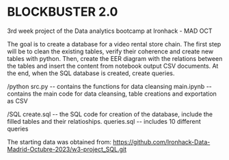 # BLOCKBUSTER 2.0
3rd week project of the Data analytics bootcamp at Ironhack - MAD OCT

The goal is to create a database for a video rental store chain.
The first step will be to clean the existing tables, verify their coherence and create new tables with python.
Then, create the EER diagram with the relations between the tables and insert the content from notebook output CSV documents.
At the end, when the SQL database is created, create queries.

/python 
src.py -- contains the functions for data cleansing
main.ipynb -- contains the main code for data cleansing, table creations and exportation as CSV

/SQL
create.sql -- the SQL code for creation of the database, include the filled tables and their relatioships.
queries.sql -- includes 10 different queries

The starting data was obtained from:
https://github.com/Ironhack-Data-Madrid-Octubre-2023/w3-project_SQL.git